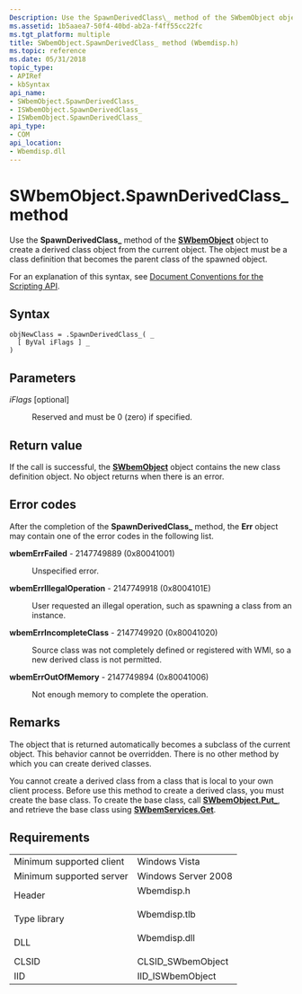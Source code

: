 ```yaml
---
Description: Use the SpawnDerivedClass\_ method of the SWbemObject object to create a derived class object from the current object. The object must be a class definition that becomes the parent class of the spawned object.
ms.assetid: 1b5aaea7-50f4-40bd-ab2a-f4ff55cc22fc
ms.tgt_platform: multiple
title: SWbemObject.SpawnDerivedClass_ method (Wbemdisp.h)
ms.topic: reference
ms.date: 05/31/2018
topic_type: 
- APIRef
- kbSyntax
api_name: 
- SWbemObject.SpawnDerivedClass_
- ISWbemObject.SpawnDerivedClass_
- ISWbemObject.SpawnDerivedClass_
api_type: 
- COM
api_location: 
- Wbemdisp.dll
---
```


# SWbemObject.SpawnDerivedClass\_ method

Use the **SpawnDerivedClass\_** method of the [**SWbemObject**](swbemobject.md) object to create a derived class object from the current object. The object must be a class definition that becomes the parent class of the spawned object.

For an explanation of this syntax, see [Document Conventions for the Scripting API](document-conventions-for-the-scripting-api.md).

## Syntax


```VB
objNewClass = .SpawnDerivedClass_( _
  [ ByVal iFlags ] _
)
```



## Parameters

<dl> <dt>

*iFlags* \[optional\]
</dt> <dd>

Reserved and must be 0 (zero) if specified.

</dd> </dl>

## Return value

If the call is successful, the [**SWbemObject**](swbemobject.md) object contains the new class definition object. No object returns when there is an error.

## Error codes

After the completion of the **SpawnDerivedClass\_** method, the **Err** object may contain one of the error codes in the following list.

<dl> <dt>

**wbemErrFailed** - 2147749889 (0x80041001)
</dt> <dd>

Unspecified error.

</dd> <dt>

**wbemErrIllegalOperation** - 2147749918 (0x8004101E)
</dt> <dd>

User requested an illegal operation, such as spawning a class from an instance.

</dd> <dt>

**wbemErrIncompleteClass** - 2147749920 (0x80041020)
</dt> <dd>

Source class was not completely defined or registered with WMI, so a new derived class is not permitted.

</dd> <dt>

**wbemErrOutOfMemory** - 2147749894 (0x80041006)
</dt> <dd>

Not enough memory to complete the operation.

</dd> </dl>

## Remarks

The object that is returned automatically becomes a subclass of the current object. This behavior cannot be overridden. There is no other method by which you can create derived classes.

You cannot create a derived class from a class that is local to your own client process. Before use this method to create a derived class, you must create the base class. To create the base class, call [**SWbemObject.Put\_**](swbemobject-put-.md), and retrieve the base class using [**SWbemServices.Get**](swbemservices-get.md).

## Requirements



|                                     |                                                                                         |
|-------------------------------------|-----------------------------------------------------------------------------------------|
| Minimum supported client<br/> | Windows Vista<br/>                                                                |
| Minimum supported server<br/> | Windows Server 2008<br/>                                                          |
| Header<br/>                   | <dl> <dt>Wbemdisp.h</dt> </dl>   |
| Type library<br/>             | <dl> <dt>Wbemdisp.tlb</dt> </dl> |
| DLL<br/>                      | <dl> <dt>Wbemdisp.dll</dt> </dl> |
| CLSID<br/>                    | CLSID\_SWbemObject<br/>                                                           |
| IID<br/>                      | IID\_ISWbemObject<br/>                                                            |



 

 




